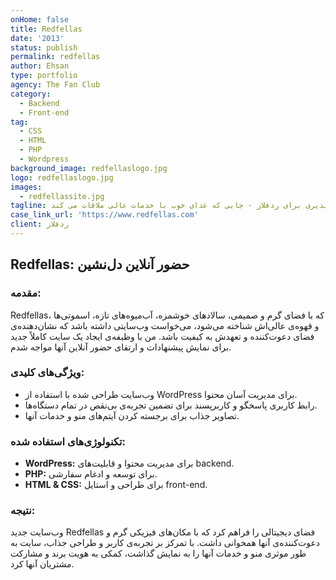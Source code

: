 ```yaml
---
onHome: false
title: Redfellas
date: '2013'
status: publish
permalink: redfellas
author: Ehsan
type: portfolio
agency: The Fan Club
category:
  - Backend
  - Front-end
tag:
  - CSS
  - HTML
  - PHP
  - Wordpress
background_image: redfellaslogo.jpg
logo: redfellaslogo.jpg
images:
  - redfellassite.jpg
tagline: وبسایت دلپذیری برای ردفلاز - جایی که غذای خوب با خدمات عالی ملاقات می کند.
case_link_url: 'https://www.redfellas.com'
client: ردفلاز
---
```

<h2>Redfellas: حضور آنلاین دل‌نشین</h2>

<h3>مقدمه:</h3>
<p>
  Redfellas، که با فضای گرم و صمیمی، سالادهای خوشمزه، آب‌میوه‌های تازه، اسموتی‌ها و قهوه‌ی عالی‌اش شناخته می‌شود، می‌خواست وب‌سایتی داشته باشد که نشان‌دهنده‌ی فضای دعوت‌کننده و تعهدش به کیفیت باشد. من با وظیفه‌ی ایجاد یک سایت کاملاً جدید برای نمایش پیشنهادات و ارتقای حضور آنلاین آنها مواجه شدم.
</p>

<h3>ویژگی‌های کلیدی:</h3>
<ul>
  <li>وب‌سایت طراحی شده با استفاده از WordPress برای مدیریت آسان محتوا.</li>
  <li>رابط کاربری پاسخگو و کاربرپسند برای تضمین تجربه‌ی بی‌نقص در تمام دستگاه‌ها.</li>
  <li>تصاویر جذاب برای برجسته کردن آیتم‌های منو و خدمات آنها.</li>
</ul>

<h3>تکنولوژی‌های استفاده شده:</h3>
<ul>
  <li><b>WordPress:</b> برای مدیریت محتوا و قابلیت‌های backend.</li>
  <li><b>PHP:</b> برای توسعه و ادغام سفارشی.</li>
  <li><b>HTML & CSS:</b> برای طراحی و استایل front-end.</li>
</ul>

<h3>نتیجه:</h3>
<p>
  وب‌سایت جدید Redfellas فضای دیجیتالی را فراهم کرد که با مکان‌های فیزیکی گرم و دعوت‌کننده‌ی آنها همخوانی داشت. با تمرکز بر تجربه‌ی کاربر و طراحی جذاب، سایت به طور موثری منو و خدمات آنها را به نمایش گذاشت، کمکی به هویت برند و مشارکت مشتریان آنها کرد.
</p>

